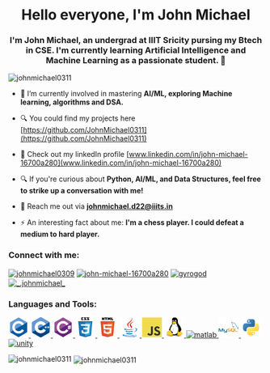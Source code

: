 <h1 align="center">Hello everyone, I'm John Michael</h1>
<h3 align="center">I'm John Michael, an undergrad at IIIT Sricity pursing my Btech in CSE. I'm currently learning Artificial Intelligence and Machine Learning as a passionate student. 🚀</h3>

<p align="left"> <img src="https://komarev.com/ghpvc/?username=johnmichael0311&label=Profile%20views&color=0e75b6&style=flat" alt="johnmichael0311" /> </p>

- 🌟 I’m currently involved in mastering **AI/ML, exploring Machine learning, algorithms and DSA.**

- 🔍 You could find my projects here [https://github.com/JohnMichael0311](https://github.com/JohnMichael0311)

- 📝 Check out my linkedIn profile [www.linkedin.com/in/john-michael-16700a280](www.linkedin.com/in/john-michael-16700a280)

- 🔍 If you're curious about **Python, AI/ML, and Data Structures, feel free to strike up a conversation with me!**

- 📩 Reach me out via **johnmichael.d22@iiits.in**

- ⚡ An interesting fact about me: **I'm a chess player. I could defeat a medium to hard player.**

<h3 align="left">Connect with me:</h3>
<p align="left">
<a href="https://twitter.com/johnmichael0309" target="blank"><img align="center" src="https://raw.githubusercontent.com/rahuldkjain/github-profile-readme-generator/master/src/images/icons/Social/twitter.svg" alt="johnmichael0309" height="30" width="40" /></a>
<a href="https://linkedin.com/in/john-michael-16700a280" target="blank"><img align="center" src="https://raw.githubusercontent.com/rahuldkjain/github-profile-readme-generator/master/src/images/icons/Social/linked-in-alt.svg" alt="john-michael-16700a280" height="30" width="40" /></a>
<a href="https://kaggle.com/gyrogod" target="blank"><img align="center" src="https://raw.githubusercontent.com/rahuldkjain/github-profile-readme-generator/master/src/images/icons/Social/kaggle.svg" alt="gyrogod" height="30" width="40" /></a>
<a href="https://instagram.com/_.johnmichael_" target="blank"><img align="center" src="https://raw.githubusercontent.com/rahuldkjain/github-profile-readme-generator/master/src/images/icons/Social/instagram.svg" alt="_.johnmichael_" height="30" width="40" /></a>
</p>

<h3 align="left">Languages and Tools:</h3>
<p align="left"> <a href="https://www.cprogramming.com/" target="_blank" rel="noreferrer"> <img src="https://raw.githubusercontent.com/devicons/devicon/master/icons/c/c-original.svg" alt="c" width="40" height="40"/> </a> <a href="https://www.w3schools.com/cpp/" target="_blank" rel="noreferrer"> <img src="https://raw.githubusercontent.com/devicons/devicon/master/icons/cplusplus/cplusplus-original.svg" alt="cplusplus" width="40" height="40"/> </a> <a href="https://www.w3schools.com/cs/" target="_blank" rel="noreferrer"> <img src="https://raw.githubusercontent.com/devicons/devicon/master/icons/csharp/csharp-original.svg" alt="csharp" width="40" height="40"/> </a> <a href="https://www.w3schools.com/css/" target="_blank" rel="noreferrer"> <img src="https://raw.githubusercontent.com/devicons/devicon/master/icons/css3/css3-original-wordmark.svg" alt="css3" width="40" height="40"/> </a> <a href="https://www.w3.org/html/" target="_blank" rel="noreferrer"> <img src="https://raw.githubusercontent.com/devicons/devicon/master/icons/html5/html5-original-wordmark.svg" alt="html5" width="40" height="40"/> </a> <a href="https://www.java.com" target="_blank" rel="noreferrer"> <img src="https://raw.githubusercontent.com/devicons/devicon/master/icons/java/java-original.svg" alt="java" width="40" height="40"/> </a> <a href="https://developer.mozilla.org/en-US/docs/Web/JavaScript" target="_blank" rel="noreferrer"> <img src="https://raw.githubusercontent.com/devicons/devicon/master/icons/javascript/javascript-original.svg" alt="javascript" width="40" height="40"/> </a> <a href="https://www.linux.org/" target="_blank" rel="noreferrer"> <img src="https://raw.githubusercontent.com/devicons/devicon/master/icons/linux/linux-original.svg" alt="linux" width="40" height="40"/> </a> <a href="https://www.mathworks.com/" target="_blank" rel="noreferrer"> <img src="https://upload.wikimedia.org/wikipedia/commons/2/21/Matlab_Logo.png" alt="matlab" width="40" height="40"/> </a> <a href="https://www.mysql.com/" target="_blank" rel="noreferrer"> <img src="https://raw.githubusercontent.com/devicons/devicon/master/icons/mysql/mysql-original-wordmark.svg" alt="mysql" width="40" height="40"/> </a> <a href="https://www.python.org" target="_blank" rel="noreferrer"> <img src="https://raw.githubusercontent.com/devicons/devicon/master/icons/python/python-original.svg" alt="python" width="40" height="40"/> </a> <a href="https://unity.com/" target="_blank" rel="noreferrer"> <img src="https://www.vectorlogo.zone/logos/unity3d/unity3d-icon.svg" alt="unity" width="40" height="40"/> </a> </p>

<p><img align="left" src="https://github-readme-stats.vercel.app/api/top-langs?username=johnmichael0311&show_icons=true&locale=en&layout=compact" alt="johnmichael0311" /></p>

<p>&nbsp;<img align="center" src="https://github-readme-stats.vercel.app/api?username=johnmichael0311&show_icons=true&locale=en" alt="johnmichael0311" /></p>
